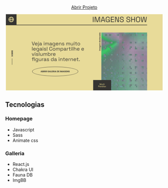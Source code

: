 <p align="center">
 <a href="https://imagens-show.ga/">
  Abrir Projeto
 </a> 

</p><p align="center">
 <a href="#">
  <img src="assets/banner.png" alt="site" width="500px"/>
 </a>
</p>
 
## Tecnologias
### Homepage
  - Javascript
  - Sass
  - Animate css

### Galleria
  - React.js
  - Chakra UI
  - Fauna DB
  - ImgBB